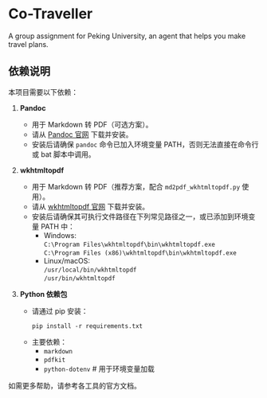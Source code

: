 # Co-Traveller

A group assignment for Peking University, an agent that helps you make travel plans.

## 依赖说明

本项目需要以下依赖：

1. **Pandoc**
    - 用于 Markdown 转 PDF（可选方案）。
    - 请从 [Pandoc 官网](https://pandoc.org/installing.html) 下载并安装。
    - 安装后请确保 `pandoc` 命令已加入环境变量 PATH，否则无法直接在命令行或 bat 脚本中调用。

2. **wkhtmltopdf**
    - 用于 Markdown 转 PDF（推荐方案，配合 `md2pdf_wkhtmltopdf.py` 使用）。
    - 请从 [wkhtmltopdf 官网](https://wkhtmltopdf.org/downloads.html) 下载并安装。
    - 安装后请确保其可执行文件路径在下列常见路径之一，或已添加到环境变量 PATH 中：
        - Windows:  
          `C:\Program Files\wkhtmltopdf\bin\wkhtmltopdf.exe`  
          `C:\Program Files (x86)\wkhtmltopdf\bin\wkhtmltopdf.exe`
        - Linux/macOS:  
          `/usr/local/bin/wkhtmltopdf`  
          `/usr/bin/wkhtmltopdf`

3. **Python 依赖包**
    - 请通过 pip 安装：
      ```
      pip install -r requirements.txt
      ```
    - 主要依赖：
        - `markdown`
        - `pdfkit`
        - `python-dotenv`  # 用于环境变量加载

如需更多帮助，请参考各工具的官方文档。
